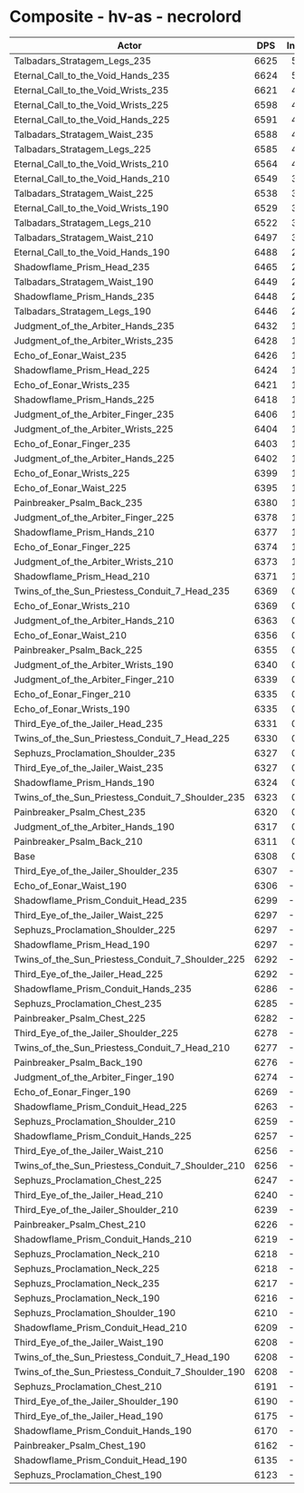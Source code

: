 # Composite - hv-as - necrolord
| Actor | DPS | Increase |
|---|:---:|:---:|
|Talbadars_Stratagem_Legs_235|6625|5.03%|
|Eternal_Call_to_the_Void_Hands_235|6624|5.01%|
|Eternal_Call_to_the_Void_Wrists_235|6621|4.96%|
|Eternal_Call_to_the_Void_Wrists_225|6598|4.60%|
|Eternal_Call_to_the_Void_Hands_225|6591|4.49%|
|Talbadars_Stratagem_Waist_235|6588|4.44%|
|Talbadars_Stratagem_Legs_225|6585|4.39%|
|Eternal_Call_to_the_Void_Wrists_210|6564|4.05%|
|Eternal_Call_to_the_Void_Hands_210|6549|3.82%|
|Talbadars_Stratagem_Waist_225|6538|3.64%|
|Eternal_Call_to_the_Void_Wrists_190|6529|3.51%|
|Talbadars_Stratagem_Legs_210|6522|3.40%|
|Talbadars_Stratagem_Waist_210|6497|3.00%|
|Eternal_Call_to_the_Void_Hands_190|6488|2.86%|
|Shadowflame_Prism_Head_235|6465|2.49%|
|Talbadars_Stratagem_Waist_190|6449|2.23%|
|Shadowflame_Prism_Hands_235|6448|2.23%|
|Talbadars_Stratagem_Legs_190|6446|2.19%|
|Judgment_of_the_Arbiter_Hands_235|6432|1.97%|
|Judgment_of_the_Arbiter_Wrists_235|6428|1.90%|
|Echo_of_Eonar_Waist_235|6426|1.87%|
|Shadowflame_Prism_Head_225|6424|1.84%|
|Echo_of_Eonar_Wrists_235|6421|1.78%|
|Shadowflame_Prism_Hands_225|6418|1.74%|
|Judgment_of_the_Arbiter_Finger_235|6406|1.56%|
|Judgment_of_the_Arbiter_Wrists_225|6404|1.51%|
|Echo_of_Eonar_Finger_235|6403|1.50%|
|Judgment_of_the_Arbiter_Hands_225|6402|1.49%|
|Echo_of_Eonar_Wrists_225|6399|1.44%|
|Echo_of_Eonar_Waist_225|6395|1.39%|
|Painbreaker_Psalm_Back_235|6380|1.14%|
|Judgment_of_the_Arbiter_Finger_225|6378|1.11%|
|Shadowflame_Prism_Hands_210|6377|1.09%|
|Echo_of_Eonar_Finger_225|6374|1.05%|
|Judgment_of_the_Arbiter_Wrists_210|6373|1.04%|
|Shadowflame_Prism_Head_210|6371|1.01%|
|Twins_of_the_Sun_Priestess_Conduit_7_Head_235|6369|0.97%|
|Echo_of_Eonar_Wrists_210|6369|0.96%|
|Judgment_of_the_Arbiter_Hands_210|6363|0.87%|
|Echo_of_Eonar_Waist_210|6356|0.76%|
|Painbreaker_Psalm_Back_225|6355|0.75%|
|Judgment_of_the_Arbiter_Wrists_190|6340|0.51%|
|Judgment_of_the_Arbiter_Finger_210|6339|0.50%|
|Echo_of_Eonar_Finger_210|6335|0.43%|
|Echo_of_Eonar_Wrists_190|6335|0.42%|
|Third_Eye_of_the_Jailer_Head_235|6331|0.36%|
|Twins_of_the_Sun_Priestess_Conduit_7_Head_225|6330|0.34%|
|Sephuzs_Proclamation_Shoulder_235|6327|0.31%|
|Third_Eye_of_the_Jailer_Waist_235|6327|0.29%|
|Shadowflame_Prism_Hands_190|6324|0.25%|
|Twins_of_the_Sun_Priestess_Conduit_7_Shoulder_235|6323|0.24%|
|Painbreaker_Psalm_Chest_235|6320|0.19%|
|Judgment_of_the_Arbiter_Hands_190|6317|0.14%|
|Painbreaker_Psalm_Back_210|6311|0.05%|
|Base|6308|0.00%|
|Third_Eye_of_the_Jailer_Shoulder_235|6307|-0.02%|
|Echo_of_Eonar_Waist_190|6306|-0.03%|
|Shadowflame_Prism_Conduit_Head_235|6299|-0.14%|
|Third_Eye_of_the_Jailer_Waist_225|6297|-0.18%|
|Sephuzs_Proclamation_Shoulder_225|6297|-0.18%|
|Shadowflame_Prism_Head_190|6297|-0.18%|
|Twins_of_the_Sun_Priestess_Conduit_7_Shoulder_225|6292|-0.25%|
|Third_Eye_of_the_Jailer_Head_225|6292|-0.26%|
|Shadowflame_Prism_Conduit_Hands_235|6286|-0.35%|
|Sephuzs_Proclamation_Chest_235|6285|-0.36%|
|Painbreaker_Psalm_Chest_225|6282|-0.40%|
|Third_Eye_of_the_Jailer_Shoulder_225|6278|-0.47%|
|Twins_of_the_Sun_Priestess_Conduit_7_Head_210|6277|-0.48%|
|Painbreaker_Psalm_Back_190|6276|-0.51%|
|Judgment_of_the_Arbiter_Finger_190|6274|-0.54%|
|Echo_of_Eonar_Finger_190|6269|-0.62%|
|Shadowflame_Prism_Conduit_Head_225|6263|-0.72%|
|Sephuzs_Proclamation_Shoulder_210|6259|-0.78%|
|Shadowflame_Prism_Conduit_Hands_225|6257|-0.81%|
|Third_Eye_of_the_Jailer_Waist_210|6256|-0.82%|
|Twins_of_the_Sun_Priestess_Conduit_7_Shoulder_210|6256|-0.83%|
|Sephuzs_Proclamation_Chest_225|6247|-0.96%|
|Third_Eye_of_the_Jailer_Head_210|6240|-1.08%|
|Third_Eye_of_the_Jailer_Shoulder_210|6239|-1.10%|
|Painbreaker_Psalm_Chest_210|6226|-1.30%|
|Shadowflame_Prism_Conduit_Hands_210|6219|-1.41%|
|Sephuzs_Proclamation_Neck_210|6218|-1.42%|
|Sephuzs_Proclamation_Neck_225|6218|-1.43%|
|Sephuzs_Proclamation_Neck_235|6217|-1.44%|
|Sephuzs_Proclamation_Neck_190|6216|-1.45%|
|Sephuzs_Proclamation_Shoulder_190|6210|-1.55%|
|Shadowflame_Prism_Conduit_Head_210|6209|-1.58%|
|Third_Eye_of_the_Jailer_Waist_190|6208|-1.58%|
|Twins_of_the_Sun_Priestess_Conduit_7_Head_190|6208|-1.58%|
|Twins_of_the_Sun_Priestess_Conduit_7_Shoulder_190|6208|-1.59%|
|Sephuzs_Proclamation_Chest_210|6191|-1.85%|
|Third_Eye_of_the_Jailer_Shoulder_190|6190|-1.88%|
|Third_Eye_of_the_Jailer_Head_190|6175|-2.10%|
|Shadowflame_Prism_Conduit_Hands_190|6170|-2.19%|
|Painbreaker_Psalm_Chest_190|6162|-2.31%|
|Shadowflame_Prism_Conduit_Head_190|6135|-2.74%|
|Sephuzs_Proclamation_Chest_190|6123|-2.94%|
